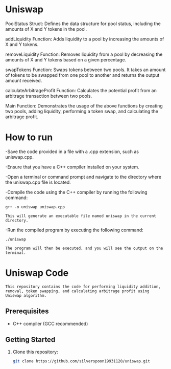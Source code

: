 # Uniswap

PoolStatus Struct: Defines the data structure for pool status, including the amounts of X and Y tokens in the pool.

addLiquidity Function: Adds liquidity to a pool by increasing the amounts of X and Y tokens.

removeLiquidity Function: Removes liquidity from a pool by decreasing the amounts of X and Y tokens based on a given percentage.

swapTokens Function: Swaps tokens between two pools. It takes an amount of tokens to be swapped from one pool to another and returns the output amount received.

calculateArbitrageProfit Function: Calculates the potential profit from an arbitrage transaction between two pools.

Main Function: Demonstrates the usage of the above functions by creating two pools, adding liquidity, performing a token swap, and calculating the arbitrage profit.

# How to run

-Save the code provided in a file with a .cpp extension, such as uniswap.cpp.

-Ensure that you have a C++ compiler installed on your system.

-Open a terminal or command prompt and navigate to the directory where the uniswap.cpp file is located.

-Compile the code using the C++ compiler by running the following command:

`g++ -o uniswap uniswap.cpp`

    This will generate an executable file named uniswap in the current directory.

-Run the compiled program by executing the following command:

`./uniswap`

    The program will then be executed, and you will see the output on the terminal.

# Uniswap Code

    This repository contains the code for performing liquidity addition, removal, token swapping, and calculating arbitrage profit using Uniswap algorithm.

## Prerequisites

- C++ compiler (GCC recommended)

## Getting Started

1. Clone this repository:

   ```bash
   git clone https://github.com/silverspoon19931120/uniswap.git
